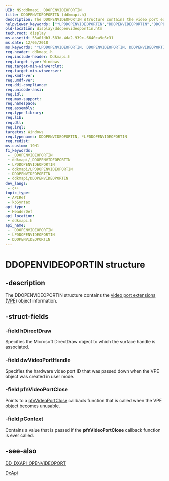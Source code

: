 ```yaml
---
UID: NS:ddkmapi._DDOPENVIDEOPORTIN
title: DDOPENVIDEOPORTIN (ddkmapi.h)
description: The DDOPENVIDEOPORTIN structure contains the video port extensions (VPE) object information.
helpviewer_keywords: ["*LPDDOPENVIDEOPORTIN","DDOPENVIDEOPORTIN","DDOPENVIDEOPORTIN structure [Display Devices]","LPDDOPENVIDEOPORTIN","LPDDOPENVIDEOPORTIN structure pointer [Display Devices]","ddkmapi/DDOPENVIDEOPORTIN","ddkmapi/LPDDOPENVIDEOPORTIN","ddstrcts_946323a4-8ead-46d5-aa18-2a3e1eaef2f1.xml","display.ddopenvideoportin"]
old-location: display\ddopenvideoportin.htm
tech.root: display
ms.assetid: 53a0fdb3-583d-4da2-939c-6640ca9e6c31
ms.date: 12/05/2018
ms.keywords: '*LPDDOPENVIDEOPORTIN, DDOPENVIDEOPORTIN, DDOPENVIDEOPORTIN structure [Display Devices], LPDDOPENVIDEOPORTIN, LPDDOPENVIDEOPORTIN structure pointer [Display Devices], ddkmapi/DDOPENVIDEOPORTIN, ddkmapi/LPDDOPENVIDEOPORTIN, ddstrcts_946323a4-8ead-46d5-aa18-2a3e1eaef2f1.xml, display.ddopenvideoportin'
req.header: ddkmapi.h
req.include-header: Ddkmapi.h
req.target-type: Windows
req.target-min-winverclnt: 
req.target-min-winversvr: 
req.kmdf-ver: 
req.umdf-ver: 
req.ddi-compliance: 
req.unicode-ansi: 
req.idl: 
req.max-support: 
req.namespace: 
req.assembly: 
req.type-library: 
req.lib: 
req.dll: 
req.irql: 
targetos: Windows
req.typenames: DDOPENVIDEOPORTIN, *LPDDOPENVIDEOPORTIN
req.redist: 
ms.custom: 19H1
f1_keywords:
 - _DDOPENVIDEOPORTIN
 - ddkmapi/_DDOPENVIDEOPORTIN
 - LPDDOPENVIDEOPORTIN
 - ddkmapi/LPDDOPENVIDEOPORTIN
 - DDOPENVIDEOPORTIN
 - ddkmapi/DDOPENVIDEOPORTIN
dev_langs:
 - c++
topic_type:
 - APIRef
 - kbSyntax
api_type:
 - HeaderDef
api_location:
 - ddkmapi.h
api_name:
 - _DDOPENVIDEOPORTIN
 - LPDDOPENVIDEOPORTIN
 - DDOPENVIDEOPORTIN
---
```


# DDOPENVIDEOPORTIN structure


## -description

The DDOPENVIDEOPORTIN structure contains the <a href="/windows-hardware/drivers/">video port extensions (VPE)</a> object information.

## -struct-fields

### -field hDirectDraw

Specifies the Microsoft DirectDraw object to which the surface handle is associated.

### -field dwVideoPortHandle

Specifies the hardware video port ID that was passed down when the VPE object was created in user mode.

### -field pfnVideoPortClose

Points to a <a href="/windows/desktop/api/ddkmapi/nc-ddkmapi-lpdd_notifycallback">pfnVideoPortClose</a> callback function that is called when the VPE object becomes unusable.

### -field pContext

Contains a value that is passed if the <b>pfnVideoPortClose</b> callback function is ever called.

## -see-also

<a href="/previous-versions/windows/hardware/drivers/ff551498(v=vs.85)">DD_DXAPI_OPENVIDEOPORT</a>



<a href="/windows-hardware/drivers/ddi/content/dxapi/nf-dxapi-dxapi">DxApi</a>

